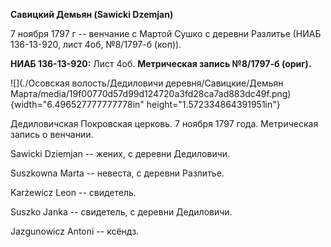 **Савицкий Демьян (Sawicki Dzemjan)**

7 ноября 1797 г -- венчание с Мартой Сушко с деревни Разлитье (НИАБ
136-13-920, лист 4об, №8/1797-б (коп)).

**НИАБ 136-13-920:** Лист 4об. **Метрическая запись №8/1797-б (ориг).**

![](./Осовская волость/Дедиловичи деревня/Савицкие/Демьян Марта/media/19f00770d57d99d124720a3fd28ca7ad883dc49f.png){width="6.496527777777778in"
height="1.572334864391951in"}

Дедиловичская Покровская церковь. 7 ноября 1797 года. Метрическая запись
о венчании.

Sawicki Dziemjan -- жених, с деревни Дедиловичи.

Suszkowna Marta -- невеста, с деревни Разлитье.

Karżewicz Leon -- свидетель.

Suszko Janka -- свидетель, с деревни Дедиловичи.

Jazgunowicz Antoni -- ксёндз.
